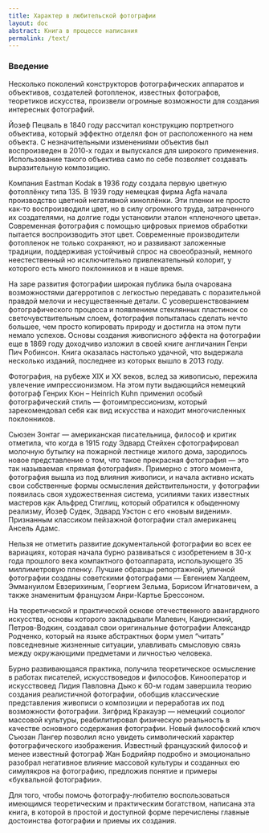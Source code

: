 ```yaml
---
title: Характер в любительской фотографии
layout: doc
abstract: Книга в процессе написания
permalink: /text/
---
```

### Введение

Несколько поколений конструкторов фотографических аппаратов и объективов, создателей фотопленок, известных фотографов, теоретиков искусства, произвели огромные возможности для создания интересных фотографий.

Йозеф Пецваль в 1840 году рассчитал конструкцию портретного объектива,  который эффектно отделял фон от расположенного на нем объекта. С незначительными изменениями объектив был воспроизведен в 2010-х годах и выпускался для широкого применения. Использование такого объектива само по себе позволяет создавать выразительную композицию.

Компания Eastman Kodak в 1936 году создала первую цветную фотоплёнку типа 135. В 1939 году немецкая фирма Agfa начала производство цветной негативной киноплёнки. Эти пленки не просто как-то воспроизводили цвет, но в силу огромного труда, затраченного их создателями, на долгие годы установили эталон «пленочного  цвета». Современная фотография с помощью цифровых приемов обработки пытается воспроизводить этот цвет. Современные производители фотопленок не только сохраняют, но и развивают заложенные традиции, поддерживая устойчивый спрос на своеобразный, немного неестественный но исключительно привлекательный колорит, у которого есть много поклонников и в наше время. 

На заре развития фотографии широкая публика была очарована возможностями дагерротипов с легкостью передавать с поразительной правдой мелочи и несущественные детали.  С усовершенствованием фотографического процесса и появлением стеклянных пластинок со светочувствительным слоем, фотография попыталась сделать нечто большее, чем просто копировать природу и достигла на этом пути немало успехов. Основы создания живописного эффекта на фотографии еще в 1869 году доходчиво изложил в своей книге англичанин Генри Пич Робинсон. Книга оказалась настолько удачной, что выдержала несколько изданий, последнее из которых вышло в 2013 году.

Фотография, на рубеже XIX и XX веков, вслед за живописью, пережила увлечение импрессионизмом. На этом пути выдающийся немецкий фотограф Генрих Кюн – Heinrich Kuhn применил особый фотографический стиль — фотоимпрессионизм, который зарекомендовал себя как вид искусства и находит многочисленных поклонников.

Сьюзен Зонтаг — американская писательница, философ и критик отметила, что когда в 1915 году Эдвард Стейхен сфотографировал молочную бутылку на пожарной лестнице жилого дома, зародилось новое представление о том, что такое прекрасная фотография — это так называемая «прямая фотография». Примерно с этого момента, фотография вышла из под влияния живописи, и начала активно искать свои собственные формы осмысления действительности, у фотографии появилась своя художественная система, усилиями таких известных мастеров как Альфред Стиглиц, который обратился к обыденному реализму, Йозеф Судек, Эдвард Уэстон с его «новым виденим». Признанным классиком пейзажной фотографии стал американец Ансель Адамс. 

Нельзя не отметить развитие документальной фотографии во всех ее вариациях, которая начала бурно развиваться с изобретением в 30-х года прошлого века компактного фотоаппарата, использующего 35 миллиметровую пленку. Лучшие образцы репортажной, уличной фотографии созданы советскими фотографами — Евгением Халдеем, Эммануилом Евзерихиным, Георгием Зельма, Борисом Игнатовичем, а также знаменитым французом Анри-Картье Брессоном. 

На теоретической и практической основе отечественного авангардного искусства, основы которого закладывали Малевич, Кандинский, Петров-Водкин, создавал свои оригинальные фотографии Александр Родченко, который на языке абстрактных форм умел “читать” повседневные жизненные ситуации, улавливать смысловую связь между окружающими предметами и личностью человека.

Бурно развивающаяся практика, получила теоретическое осмысление в работах писателей, искусствоведов и философов. Кинооператор и искусствовед Лидия Павловна Дыко к 60-м годам завершила теорию создания реалистичной фотографии, обобщив классические представления живописи о композиции и переработав их под возможности фотографии. Зигфрид Кракауэр — немецкий социолог массовой культуры, реабилитировал физическую реальность в качестве основного содержания фотографии. Новый философский ключ Съюзан Лангер позволил ясно увидеть символический характер фотографического изображения. Известный французский философ и менее известный фотограф Жан Бодрийяр подробно и эмоционально разобрал негативное влияние массовой культуры и созданных ею симулякров на фотографию, предложив понятие и примеры «буквальной фотографии».

Для того, чтобы помочь фотографу-любителю воспользоваться имеющимся теоретическим и практическим богатством, написана эта книга, в которой в простой и доступной форме перечислены главные достоинства фотографии и приемы их создания.





 

